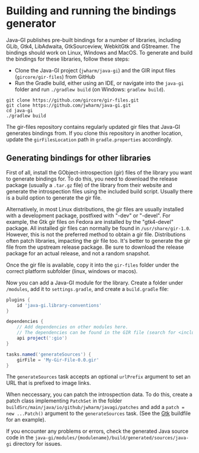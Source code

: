 # Building and running the bindings generator

Java-GI publishes pre-built bindings for a number of libraries, including GLib, Gtk4, LibAdwaita, GtkSourceview, WebkitGtk and GStreamer. The bindings should work on Linux, Windows and MacOS. To generate and build the bindings for these libraries, follow these steps:

- Clone the Java-GI project (`jwharm/java-gi`) and the GIR input files (`gircore/gir-files`) from GitHub
- Run the Gradle build, either using an IDE, or navigate into the `java-gi` folder and run `./gradlew build` (on Windows: `gradlew build`).

```shell
git clone https://github.com/gircore/gir-files.git
git clone https://github.com/jwharm/java-gi.git
cd java-gi
./gradlew build
```

The gir-files repository contains regularly updated gir files that Java-GI generates bindings from. If you clone this repository in another location, update the `girFilesLocation` path in `gradle.properties` accordingly.

## Generating bindings for other libraries

First of all, install the GObject-introspection (gir) files of the library you want to generate bindings for. To do this, you need to download the release package (usually a `.tar.gz` file) of the library from their website and generate the introspection files using the included build script. Usually there is a build option to generate the gir file.

Alternatively, in most Linux distributions, the gir files are usually installed with a development package, postfixed with "-dev" or "-devel". For example, the Gtk gir files on Fedora are installed by the "gtk4-devel" package. All installed gir files can normally be found in `/usr/share/gir-1.0`. However, this is not the preferred method to obtain a gir file. Distributions often patch libraries, impacting the gir file too. It's better to generate the gir file from the upstream release package. Be sure to download the release package for an actual release, and not a random snapshot.

Once the gir file is available, copy it into the `gir-files` folder under the correct platform subfolder (linux, windows or macos).

Now you can add a Java-GI module for the library. Create a folder under `/modules`, add it to `settings.gradle`, and create a `build.gradle` file:

```groovy
plugins {
    id 'java-gi.library-conventions'
}

dependencies {
    // Add dependencies on other modules here.
    // The dependencies can be found in the GIR file (search for <include> tags).
    api project(':gio')
}

tasks.named('generateSources') {
    girFile = 'My-Gir-File-0.0.gir'
}
```

The `generateSources` task accepts an optional `urlPrefix` argument to set an URL that is prefixed to image links.

When neccessary, you can patch the introspection data. To do this, create a patch class implementing `PatchSet` in the folder `buildSrc/main/java/io/github/jwharm/javagi/patches` and add a `patch = new ...Patch()` argument to the `generateSources` task. (See the [Gtk](https://github.com/jwharm/java-gi/blob/main/modules/gtk/build.gradle) buildfile for an example).

If you encounter any problems or errors, check the generated Java source code in the `java-gi/modules/{modulename}/build/generated/sources/java-gi` directory for issues. 
